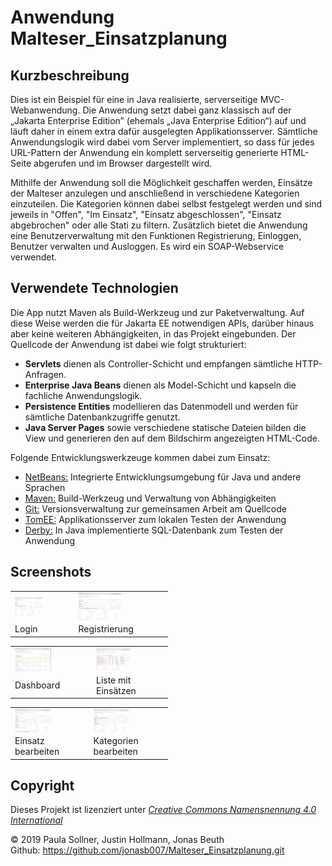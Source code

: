 ﻿Anwendung Malteser_Einsatzplanung
=========================

Kurzbeschreibung
----------------

Dies ist ein Beispiel für eine in Java realisierte, serverseitige MVC-Webanwendung.
Die Anwendung setzt dabei ganz klassisch auf der „Jakarta Enterprise Edition”
(ehemals „Java Enterprise Edition“) auf und läuft daher in einem extra dafür
ausgelegten Applikationsserver. Sämtliche Anwendungslogik wird dabei vom Server
implementiert, so dass für jedes URL-Pattern der Anwendung ein komplett serverseitig
generierte HTML-Seite abgerufen und im Browser dargestellt wird.

Mithilfe der Anwendung soll die Möglichkeit geschaffen werden, Einsätze der Malteser anzulegen
und anschließend in verschiedene Kategorien einzuteilen. Die Kategorien können dabei selbst festgelegt
werden und sind jeweils in "Offen", "Im Einsatz", "Einsatz abgeschlossen", "Einsatz abgebrochen" oder
alle Stati zu filtern. Zusätzlich bietet die Anwendung eine Benutzerverwaltung mit den Funktionen
Registrierung, Einloggen, Benutzer verwalten und Ausloggen. Es wird ein SOAP-Webservice verwendet.

Verwendete Technologien
-----------------------

Die App nutzt Maven als Build-Werkzeug und zur Paketverwaltung. Auf diese Weise
werden die für Jakarta EE notwendigen APIs, darüber hinaus aber keine weiteren
Abhängigkeiten, in das Projekt eingebunden. Der Quellcode der Anwendung ist dabei
wie folgt strukturiert:

 * **Servlets** dienen als Controller-Schicht und empfangen sämtliche HTTP-Anfragen.
 * **Enterprise Java Beans** dienen als Model-Schicht und kapseln die fachliche Anwendungslogik.
 * **Persistence Entities** modellieren das Datenmodell und werden für sämtliche Datenbankzugriffe genutzt.
 * **Java Server Pages** sowie verschiedene statische Dateien bilden die View und generieren den
   auf dem Bildschirm angezeigten HTML-Code.

Folgende Entwicklungswerkzeuge kommen dabei zum Einsatz:

 * [NetBeans:](https://netbeans.apache.org/) Integrierte Entwicklungsumgebung für Java und andere Sprachen
 * [Maven:](https://maven.apache.org/) Build-Werkzeug und Verwaltung von Abhängigkeiten
 * [Git:](https://git-scm.com/") Versionsverwaltung zur gemeinsamen Arbeit am Quellcode
 * [TomEE:](https://tomee.apache.org/) Applikationsserver zum lokalen Testen der Anwendung
 * [Derby:](https://db.apache.org/derby/) In Java implementierte SQL-Datenbank zum Testen der Anwendung

Screenshots
-----------

<table style="max-width: 50%;">
    <tr>
        <td>
            <a href="screenshot1.png">
                <img src="screenshot1.png" style="display: block; width: 50%;" />
            </a>
        </td>
        <td>
            <a href="screenshot2.png">
                <img src="screenshot2.png" style="display: block; width: 50%;" />
            </a>
        </td>
    </tr>
    <tr>
        <td>
            Login
        </td>
        <td>
            Registrierung
        </td>
    </tr>
</table>

<table style="max-width: 50%;">
    <tr>
        <td>
            <a href="screenshot3.png">
                <img src="screenshot3.png" style="display: block; width: 50%;" />
            </a>
        </td>
        <td>
            <a href="screenshot4.png">
                <img src="screenshot4.png" style="display: block; width: 50%;" />
            </a>
        </td>
    </tr>
    <tr>
        <td>
            Dashboard
        </td>
        <td>
            Liste mit Einsätzen
        </td>
    </tr>
</table>

<table style="max-width: 50%;">
    <tr>
        <td>
            <a href="screenshot5.png">
                <img src="screenshot5.png" style="display: block; width: 50%;" />
            </a>
        </td>
        <td>
            <a href="screenshot6.png">
                <img src="screenshot6.png" style="display: block; width: 50%;" />
            </a>
        </td>
    </tr>
    <tr>
        <td>
            Einsatz bearbeiten
        </td>
        <td>
            Kategorien bearbeiten
        </td>
    </tr>
</table>

Copyright
---------

Dieses Projekt ist lizenziert unter
[_Creative Commons Namensnennung 4.0 International_](http://creativecommons.org/licenses/by/4.0/)

© 2019 Paula Sollner, Justin Hollmann, Jonas Beuth <br/>
Github: https://github.com/jonasb007/Malteser_Einsatzplanung.git <br/>
